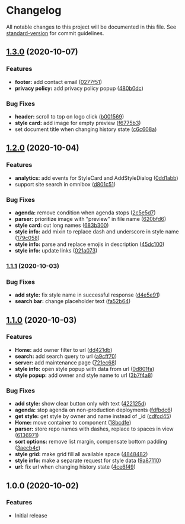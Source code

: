 # Changelog

All notable changes to this project will be documented in this file. See [standard-version](https://github.com/conventional-changelog/standard-version) for commit guidelines.

## [1.3.0](https://github.com/VChet/StyleBase/compare/v1.2.0...v1.3.0) (2020-10-07)


### Features

* **footer:** add contact email ([0277f51](https://github.com/VChet/StyleBase/commit/0277f515de349f93b2f2104497dd38f754ae3f37))
* **privacy policy:** add privacy policy popup ([480b0dc](https://github.com/VChet/StyleBase/commit/480b0dc6eb51a0c77572814059589eea7b197073))


### Bug Fixes

* **header:** scroll to top on logo click ([b001569](https://github.com/VChet/StyleBase/commit/b0015691a34cb5a372fc72d5b8076e61e1be2995))
* **style card:** add image for empty preview ([f6775b3](https://github.com/VChet/StyleBase/commit/f6775b304648c7f49e9933a6091a2d4cbc2121b0))
* set document title when changing history state ([c6c608a](https://github.com/VChet/StyleBase/commit/c6c608a1acfc01b7faa6bd235418d300ade841a8))

## [1.2.0](https://github.com/VChet/StyleBase/compare/v1.1.1...v1.2.0) (2020-10-04)


### Features

* **analytics:** add events for StyleCard and AddStyleDialog ([0dd1abb](https://github.com/VChet/StyleBase/commit/0dd1abba65889aa1e7f5296ee58735f3e09e4239))
* support site search in omnibox ([d801c51](https://github.com/VChet/StyleBase/commit/d801c51991d7ef5f3f047306510af0349d9ca4cc))


### Bug Fixes

* **agenda:** remove condition when agenda stops ([2c5e5d7](https://github.com/VChet/StyleBase/commit/2c5e5d7d7465d47e6c36a549cd58e5c4abe2d2f7))
* **parser:** prioritize image with "preview" in file name ([620bfd6](https://github.com/VChet/StyleBase/commit/620bfd6c734a286b0b5453dff7d09952de7bf89e))
* **style card:** cut long names ([683b300](https://github.com/VChet/StyleBase/commit/683b300cd540541789daa7041a523b14c15e5328))
* **style info:** add mixin to replace dash and underscore in style name ([179c058](https://github.com/VChet/StyleBase/commit/179c0581db932d6f40ff6df6e80e0b8fa5e952f0))
* **style info:** parse and replace emojis in description ([45dc100](https://github.com/VChet/StyleBase/commit/45dc1009e80785d6d8c789536dbdf8c59865434a))
* **style info:** update links ([021a073](https://github.com/VChet/StyleBase/commit/021a073f5670c65c3025abffddee438d4986e0f8))

### [1.1.1](https://github.com/VChet/StyleBase/compare/v1.1.0...v1.1.1) (2020-10-03)


### Bug Fixes

* **add style:** fix style name in successful response ([d4e5e91](https://github.com/VChet/StyleBase/commit/d4e5e91624be160b1a0a693c0e9e9089528e20c5))
* **search bar:** change placeholder text ([fa52b64](https://github.com/VChet/StyleBase/commit/fa52b647f4377e4aecb80c34e6f39abc63158759))

## [1.1.0](https://github.com/VChet/StyleBase/compare/v1.0.0...v1.1.0) (2020-10-03)


### Features

* **Home:** add owner filter to url ([dd421db](https://github.com/VChet/StyleBase/commit/dd421db992558555b65673ba1c347e8131b4b84f))
* **search:** add search query to url ([a9cff70](https://github.com/VChet/StyleBase/commit/a9cff70a330f924a66514f2ba6ec7441da507a44))
* **server:** add maintenance page ([721ec68](https://github.com/VChet/StyleBase/commit/721ec68f75966ce17660ad59273bc60f6c45aed5))
* **style info:** open style popup with data from url ([0d801fa](https://github.com/VChet/StyleBase/commit/0d801fa32b9314e117eec545631e8a9bed409b2f))
* **style popup:** add owner and style name to url ([3b7f4a8](https://github.com/VChet/StyleBase/commit/3b7f4a829db680564032ce666a6095af927936cc))


### Bug Fixes

* **add style:** show clear button only with text ([422125d](https://github.com/VChet/StyleBase/commit/422125da18a27e49a53c994289f704112f5ab9c9))
* **agenda:** stop agenda on non-production deployments ([fdfbdc6](https://github.com/VChet/StyleBase/commit/fdfbdc65afe26a90889d68e1211dfea9d0dd415f))
* **get style:** get style by owner and name instead of _id ([cdfcd45](https://github.com/VChet/StyleBase/commit/cdfcd452a4e36812e794634a761ed9a85f6b7343))
* **Home:** move container to component ([18bcdfe](https://github.com/VChet/StyleBase/commit/18bcdfe7063801113337cd54d445ab0ba12c003d))
* **parser:** store repo names with dashes, replace to spaces in view ([6136971](https://github.com/VChet/StyleBase/commit/6136971e98c23a06a4fabfa2728142c90ea56655))
* **sort options:** remove list margin, compensate bottom padding ([3aecb4c](https://github.com/VChet/StyleBase/commit/3aecb4c82e59945a922f82d48f538d1e20bb200d))
* **style grid:** make grid fill all available space ([4848482](https://github.com/VChet/StyleBase/commit/484848208277e96bb02a0758a63430a6152dd987))
* **style info:** make a separate request for style data ([9a87110](https://github.com/VChet/StyleBase/commit/9a871109c74b8c28f84e9d99ab4810abc575b86d))
* **url:** fix url when changing history state ([4ce6f49](https://github.com/VChet/StyleBase/commit/4ce6f49b6249c9b0b7ae89a467b4667c8b7b630a))

## 1.0.0 (2020-10-02)


### Features

* Initial release

